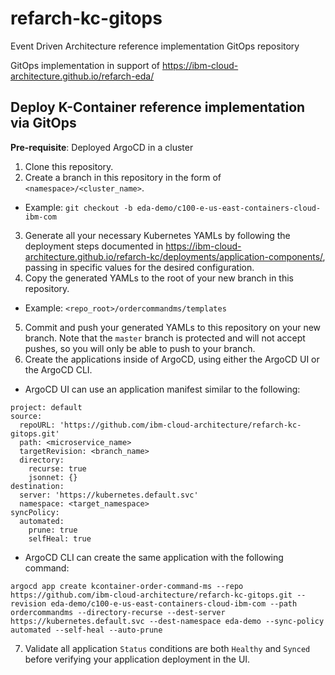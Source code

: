# refarch-kc-gitops
Event Driven Architecture reference implementation GitOps repository

GitOps implementation in support of https://ibm-cloud-architecture.github.io/refarch-eda/

## Deploy K-Container reference implementation via GitOps

**Pre-requisite**: Deployed ArgoCD in a cluster

1. Clone this repository.
2. Create a branch in this repository in the form of `<namespace>/<cluster_name>`.
  - Example: `git checkout -b eda-demo/c100-e-us-east-containers-cloud-ibm-com`
3. Generate all your necessary Kubernetes YAMLs by following the deployment steps documented in https://ibm-cloud-architecture.github.io/refarch-kc/deployments/application-components/, passing in specific values for the desired configuration.
4. Copy the generated YAMLs to the root of your new branch in this repository.
  - Example: `<repo_root>/ordercommandms/templates`
5. Commit and push your generated YAMLs to this repository on your new branch.  Note that the `master` branch is protected and will not accept pushes, so you will only be able to push to your branch.
6. Create the applications inside of ArgoCD, using either the ArgoCD UI or the ArgoCD CLI.
  - ArgoCD UI can use an application manifest similar to the following:
  ```
  project: default
  source:
    repoURL: 'https://github.com/ibm-cloud-architecture/refarch-kc-gitops.git'
    path: <microservice_name>
    targetRevision: <branch_name>
    directory:
      recurse: true
      jsonnet: {}
  destination:
    server: 'https://kubernetes.default.svc'
    namespace: <target_namespace>
  syncPolicy:
    automated:
      prune: true
      selfHeal: true
```
  - ArgoCD CLI can create the same application with the following command:
  ```
  argocd app create kcontainer-order-command-ms --repo https://github.com/ibm-cloud-architecture/refarch-kc-gitops.git --revision eda-demo/c100-e-us-east-containers-cloud-ibm-com --path ordercommandms --directory-recurse --dest-server https://kubernetes.default.svc --dest-namespace eda-demo --sync-policy automated --self-heal --auto-prune
  ```
7.  Validate all application `Status` conditions are both `Healthy` and `Synced` before verifying your application deployment in the UI.

